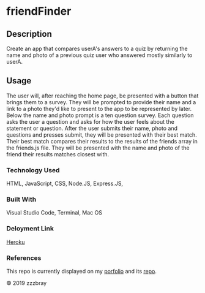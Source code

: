 # friendFinder

## Description
Create an app that compares userA's answers to a quiz by returning the name and photo of a previous quiz user who answered mostly similarly to userA. 

## Usage
The user will, after reaching the home page, be presented with a button that brings them to a survey. They will be prompted to provide their name and a link to a photo they'd like to present to the app to be represented by later. Below the name and photo prompt is a ten question survey. Each question asks the user a question and asks for how the user feels about the statement or question. After the user submits their name, photo and questions and presses submit, they will be presented with their best match. Their best match compares their results to the results of the friends array in the friends.js file. They will be presented with the name and photo of the friend their results matches closest with.

### Technology Used
HTML, JavaScript, CSS, Node.JS, Express.JS, 

### Built With
Visual Studio Code, Terminal, Mac OS

### Deloyment Link
[Heroku](https://friend-findermar10.herokuapp.com/)

### References
This repo is currently displayed on my [porfolio](https://zzzbray.github.io/bootstrapPortfolio/portfolio.html) and its [repo](https://github.com/zzzbray/bootstrapPortfolio).

&copy; 2019 zzzbray
